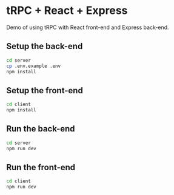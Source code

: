 # tRPC + React + Express

Demo of using tRPC with React front-end and Express back-end.

## Setup the back-end

```sh
cd server
cp .env.example .env
npm install
```

## Setup the front-end

```sh
cd client
npm install
```

## Run the back-end

```sh
cd server
npm run dev
```

## Run the front-end

```sh
cd client
npm run dev
```
